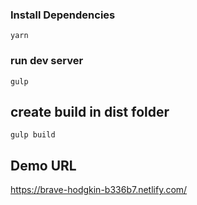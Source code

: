 ### Install Dependencies
```shell
yarn
```

### run dev server
```shell
gulp
```

## create build in dist folder
```
gulp build
```

## Demo URL

<https://brave-hodgkin-b336b7.netlify.com/>